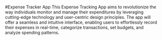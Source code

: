 #Expense Tracker App
This Expense Tracking App aims to revolutionize the way individuals monitor and manage their expenditures by leveraging cutting-edge technology and user-centric design principles. 
The app will offer a seamless and intuitive interface, enabling users to effortlessly record their expenses in real-time, categorize transactions, set budgets, 
and analyze spending patterns.
